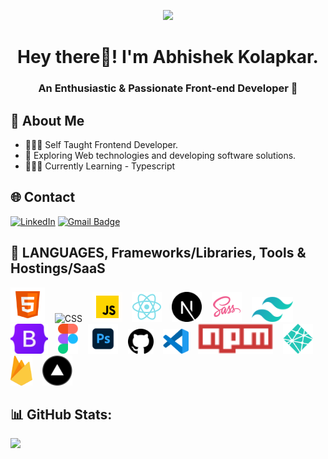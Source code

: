 <p align="center">
  <img src="https://github.com/thompsonemerson/thompsonemerson/raw/master/cover-thompson.png" height="200"/>
</p>

<h1 align="center"> Hey there👋! I'm Abhishek Kolapkar.</h1>
<h3 align="center"> An Enthusiastic & Passionate Front-end Developer 🚀 </h3>

## 💫 About Me

* 👨🏻‍💻 Self Taught Frontend Developer.
* 🤯 Exploring Web technologies and developing software solutions.
* 👨🏻‍🎓 Currently Learning - Typescript


## 🌐 Contact

[![LinkedIn](https://img.shields.io/badge/-Linkedin-blue?style=flat-square&logo=linkedin&logoColor=white&link=https://www.linkedin.com/in/abhishek-kolapkar/)](https://www.linkedin.com/in/abhishek-kolapkar/)
[![Gmail Badge](https://img.shields.io/badge/-Gmail-c14438?style=flat-square&logo=Gmail&logoColor=white&link=mailto:abhisheknkolapkar@gmail.com)](mailto:abhisheknkolapkar@gmail.com)

## 🔱 LANGUAGES, Frameworks/Libraries, Tools & Hostings/SaaS

<div>
    <img alt="HTML" title="HTML" height="55" width="auto" src="./assets/html.png">
    &nbsp;&nbsp;
    <img alt="CSS" title="CSS" height="55" width="auto" src="https://img.icons8.com/color/344/css3.png">
    &nbsp;&nbsp;
    <img alt="JavaScript" title="JavaScript" height="48" width="auto" src="./assets/javascript.gif">
    &nbsp;&nbsp;
    <img alt="React" title="React" height="48" width="auto" src="./assets/React.png">
    &nbsp;&nbsp;
    <img alt="Next" title="Next" height="48" width="auto" src="./assets/next.png">
    &nbsp;&nbsp;
    <img alt="SASS" title="SASS" height="48" width="auto" src="./assets/Sass.png">
    &nbsp;&nbsp;
    <img alt="Tailwind CSS" title="Tailwind CSS" height="40" width="auto" src="./assets/tailwind.png">
    &nbsp;&nbsp;
    <img alt="Bootstrap" title="Bootstrap" height="48" width="auto" src="./assets/Bootstrap.png">
    &nbsp;&nbsp;
    <img alt="Figma" title="Figma" height="48" width="auto" src="./assets/figma.png">
    &nbsp;&nbsp;
    <img alt="Photoshop" title="Photoshop" height="48" width="auto" src="./assets/photoshop.png">
    &nbsp;&nbsp;
    <img alt="GitHub" title="GitHub" height="40" width="auto" src="./assets/github.png">
    &nbsp;&nbsp;
    <img alt="VsCode" title="VsCode" height="40" width="auto" src="./assets/vscode.png">
    &nbsp;&nbsp;
    <img alt="NPM" title="NPM" height="48" width="auto" src="./assets/npm.png">
    &nbsp;&nbsp;
    <img alt="Netlify" title="Netlify" height="48" width="auto" src="./assets/netlify.png">
    &nbsp;&nbsp;
    <img alt="Firebase" title="Firebase" height="48" width="auto" src="./assets/firebase.png">
    &nbsp;&nbsp;
    <img alt="Vercel" title="Vercel" height="48" width="auto" src="./assets/vercel.png">
</div>

## 📊 GitHub Stats:

![](https://github-readme-stats.vercel.app/api/top-langs/?username=Abhishek-Kolpkar&theme=city_light&hide_border=false&include_all_commits=true&count_private=true&layout=compact)
